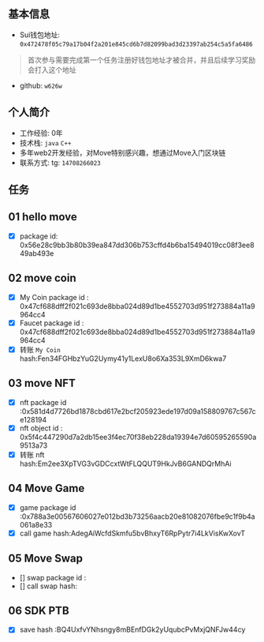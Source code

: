 ## 基本信息
- Sui钱包地址: `0x472478f05c79a17b04f2a201e845cd6b7d82099bad3d23397ab254c5a5fa6486`
> 首次参与需要完成第一个任务注册好钱包地址才被合并，并且后续学习奖励会打入这个地址
- github: `w626w`

## 个人简介
- 工作经验: 0年
- 技术栈: `java` `C++`
- 多年web2开发经验，对Move特别感兴趣，想通过Move入门区块链
- 联系方式: tg: `14708266023` 

## 任务

##   01 hello move  
- [x] package id: 0x56e28c9bb3b80b39ea847dd306b753cffd4b6ba15494019cc08f3ee849ab493e

##   02 move coin
- [x] My Coin package id : 0x47cf688dff2f021c693de8bba024d89d1be4552703d951f273884a11a9964cc4
- [x] Faucet package id : 0x47cf688dff2f021c693de8bba024d89d1be4552703d951f273884a11a9964cc4
- [x] 转账 `My Coin` hash:Fen34FGHbzYuG2Uymy41y1LexU8o6Xa353L9XmD6kwa7

##   03 move NFT
- [x] nft package id :0x581d4d7726bd1878cbd617e2bcf205923ede197d09a158809767c567ce128194
- [x] nft object id : 0x5f4c447290d7a2db15ee3f4ec70f38eb228da19394e7d60595265590a9513a73
- [x] 转账 nft  hash:Em2ee3XpTVG3vGDCcxtWtFLQQUT9HkJvB6GANDQrMhAi

##   04 Move Game
- [x] game package id :0x788a3e00567606027e012bd3b73256aacb20e81082076fbe9c1f9b4a061a8e33
- [x] call game hash:AdegAiWcfdSkmfu5bvBhxyT6RpPytr7i4LkVisKwXovT

##   05 Move Swap
- [] swap package id :
- [] call swap hash:

##   06 SDK PTB
- [x] save hash :BQ4UxfvYNhsngy8mBEnfDGk2yUqubcPvMxjQNFJw44cy

